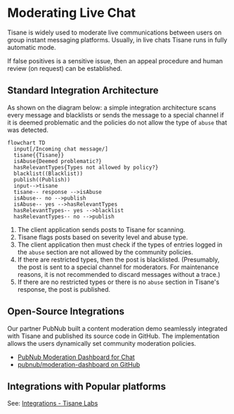 # Moderating Live Chat

Tisane is widely used to moderate live communications between users on group instant messaging platforms. Usually, in live chats Tisane runs in fully automatic mode. 

If false positives is a sensitive issue, then an appeal procedure and human review (on request) can be established.

## Standard Integration Architecture

As shown on the diagram below: a simple integration architecture scans every message and blacklists or sends the message to a special channel if it is deemed problematic and the policies do not allow the type of `abuse` that was detected.

```mermaid
flowchart TD
  input[/Incoming chat message/]
  tisane{{Tisane}}
  isAbuse{Deemed problematic?}
  hasRelevantTypes{Types not allowed by policy?}
  blacklist((Blacklist))
  publish((Publish))
  input-->tisane
  tisane-- response -->isAbuse
  isAbuse-- no -->publish
  isAbuse-- yes -->hasRelevantTypes
  hasRelevantTypes-- yes -->blacklist
  hasRelevantTypes-- no -->publish
```


1. The client application sends posts to Tisane for scanning.
2. Tisane flags posts based on severity level and abuse type.
3. The client application then must check if the types of entries logged in the `abuse` section are not allowed by the community policies.
4. If there are restricted types, then the post is blacklisted. (Presumably, the post is sent to a special channel for moderators. For maintenance reasons, it is not recommended to discard messages without a trace.)
5. If there are no restricted types or there is no `abuse` section in Tisane's response, the post is published.

## Open-Source Integrations

Our partner PubNub built a content moderation demo seamlessly integrated with Tisane and published its source code in GitHub. The implementation allows the users dynamically set community moderation policies. 

- [PubNub Moderation Dashboard for Chat](https://www.pubnub.com/demos/moderation-dashboard/)
- [pubnub/moderation-dashboard on GitHub](https://github.com/pubnub/moderation-dashboard)

## Integrations with Popular platforms

See: [Integrations - Tisane Labs](https://tisane.ai/integrations)


